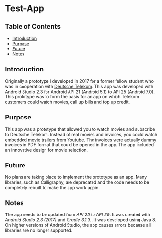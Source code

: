 # Test-App

## Table of Contents  
- [Introduction](#introduction) 
- [Purpose](#purpose)
- [Future](#future)
- [Notes](#notes)

## Introduction
Originally a prototype I developed in 2017 for a former fellow student who was in cooperation with [Deutsche Telekom](https://www.telekom.com/en). This app was developed with Android Studio 2.3 for Android API 21 (Android 5.1) to API 25 (Android 7.0). This prototype was to form the basis for an app on which Telekom customers could watch movies, call up bills and top up credit.

## Purpose
This app was a prototype that allowed you to watch movies and subscribe to Deutsche Telekom. Instead of real movies and invoices, you could watch embedded movie trailers from Youtube. The invoices were actually dummy invoices in PDF format that could be opened in the app. The app included an innovative design for movie selection.

## Future
No plans are taking place to implement the prototype as an app. Many libraries, such as Calligraphy, are deprecated and the code needs to be completely rebuilt to make the app work again.  

## Notes
The app needs to be updated from *API 25* to *API 29*.  It was created with *Android Studio 2.3 (2017)* and *Gradle 3.1.3.*. It was developed using Java 8. On higher versions of Android Studio, the app causes errors because all libraries are no longer supported.

